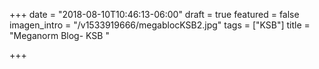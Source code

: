 +++
date = "2018-08-10T10:46:13-06:00"
draft = true
featured = false
imagen_intro = "/v1533919666/megablocKSB2.jpg"
tags = ["KSB"]
title = "Meganorm Blog- KSB "

+++
